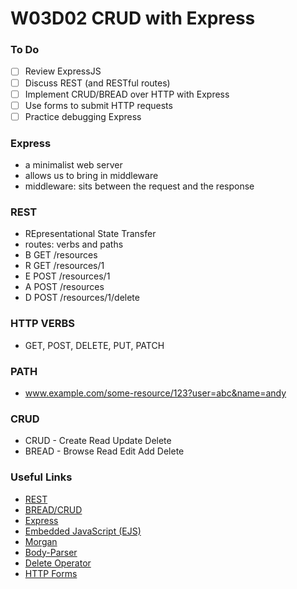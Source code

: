 # W03D02 CRUD with Express

### To Do
- [ ] Review ExpressJS
- [ ] Discuss REST (and RESTful routes)
- [ ] Implement CRUD/BREAD over HTTP with Express
- [ ] Use forms to submit HTTP requests
- [ ] Practice debugging Express

### Express
- a minimalist web server
- allows us to bring in middleware
- middleware: sits between the request and the response

### REST
- REpresentational State Transfer
- routes: verbs and paths
- B GET /resources
- R GET /resources/1
- E POST /resources/1
- A POST /resources
- D POST /resources/1/delete

### HTTP VERBS
- GET, POST, DELETE, PUT, PATCH

### PATH
- www.example.com/some-resource/123?user=abc&name=andy

### CRUD
- CRUD - Create Read Update Delete
- BREAD - Browse Read Edit Add Delete

























### Useful Links
* [REST](https://en.wikipedia.org/wiki/Representational_state_transfer)
* [BREAD/CRUD](https://en.wikipedia.org/wiki/Create,_read,_update_and_delete)
* [Express](https://github.com/expressjs/express)
* [Embedded JavaScript (EJS)](https://github.com/mde/ejs)
* [Morgan](https://github.com/expressjs/morgan)
* [Body-Parser](https://github.com/expressjs/body-parser)
* [Delete Operator](https://developer.mozilla.org/en-US/docs/Web/JavaScript/Reference/Operators/delete)
* [HTTP Forms](https://developer.mozilla.org/en-US/docs/Learn/HTML/Forms/Sending_and_retrieving_form_data)
